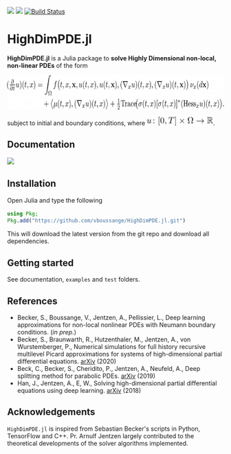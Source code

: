 [![](https://img.shields.io/badge/docs-stable-blue.svg)](https://vboussange.github.io/HighDimPDE.jl/stable)
[![](https://img.shields.io/badge/docs-dev-blue.svg)](https://vboussange.github.io/HighDimPDE.jl/dev)
[![Build Status](https://github.com/vboussange/HighDimPDE.jl/workflows/CI/badge.svg)](https://github.com/vboussange/HighDimPDE.jl/actions?query=workflow%3ACI)

# HighDimPDE.jl

**HighDimPDE.jl** is a Julia package to **solve Highly Dimensional non-local, non-linear PDEs** of the form

<div style="overflow-x: scroll;" align=center>                          
<img src="docs/src/img/equation.png" height="80"/>
</div>
<p>subject to initial and boundary conditions, where <img src="docs/src/img/function_u.png" height="20"/>.</p>

## Documentation
[![](https://img.shields.io/badge/docs-dev-blue.svg)](https://vboussange.github.io/HighDimPDE.jl/dev)

## Installation
Open Julia and type the following

```julia
using Pkg;
Pkg.add("https://github.com/vboussange/HighDimPDE.jl.git")
```
This will download the latest version from the git repo and download all dependencies.

## Getting started
See documentation, `examples` and `test` folders.

## References
- Becker, S., Boussange, V., Jentzen, A., Pellissier, L., Deep learning approximations for non-local nonlinear PDEs with Neumann boundary conditions. (_in prep._)
- Becker, S., Braunwarth, R., Hutzenthaler, M., Jentzen, A., von Wurstemberger, P., Numerical simulations for full history recursive multilevel Picard approximations for systems of high-dimensional partial differential equations. [arXiv](https://arxiv.org/abs/2005.10206) (2020)
- Beck, C., Becker, S., Cheridito, P., Jentzen, A., Neufeld, A., Deep splitting method for parabolic PDEs. [arXiv](https://arxiv.org/abs/1907.03452) (2019)
- Han, J., Jentzen, A., E, W., Solving high-dimensional partial differential equations using deep learning. [arXiv](https://arxiv.org/abs/1707.02568) (2018)

## Acknowledgements
`HighDimPDE.jl` is inspired from Sebastian Becker's scripts in Python, TensorFlow and C++. Pr. Arnulf Jentzen largely contributed to the theoretical developments of the solver algorithms implemented.
